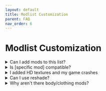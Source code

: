 ```yaml
---
layout: default
title: Modlist Customization
parent: FAQ
nav_order: 6
---
```


# Modlist Customization

<details>
<summary>Can I add mods to this list?</summary>

Yes, but:
- Avoid other gameplay overhauls
- Skip HD texture packs if you have <8GB VRAM
- Never add mods that modify REDscript
- Test thoroughly

</details>

<details>
<summary>Is [specific mod] compatible?</summary>

Check if it:
- Uses REDmod (usually incompatible)
- Modifies core gameplay systems
- Has known conflicts listed

When in doubt, ask in our Discord.

</details>

<details>
<summary>I added HD textures and my game crashes</summary>

You're exceeding VRAM. Remove HD texture mods or reduce texture quality in settings.

</details>

<details>
<summary>Can I use reshade?</summary>

At your own risk. Known to cause map crashes with certain versions.

</details>

<details>
<summary>Why aren't there body/clothing mods?</summary>

Personal preference varies too much. We provide the framework - add whatever aesthetic mods you prefer.

</details>
